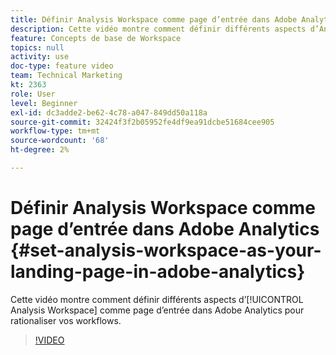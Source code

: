 ```yaml
---
title: Définir Analysis Workspace comme page d’entrée dans Adobe Analytics
description: Cette vidéo montre comment définir différents aspects d’Analysis Workspace comme page d’entrée dans Adobe Analytics pour rationaliser vos workflows.
feature: Concepts de base de Workspace
topics: null
activity: use
doc-type: feature video
team: Technical Marketing
kt: 2363
role: User
level: Beginner
exl-id: dc3adde2-be62-4c78-a047-849dd50a118a
source-git-commit: 32424f3f2b05952fe4df9ea91dcbe51684cee905
workflow-type: tm+mt
source-wordcount: '68'
ht-degree: 2%

---
```


# Définir Analysis Workspace comme page d’entrée dans Adobe Analytics {#set-analysis-workspace-as-your-landing-page-in-adobe-analytics}

Cette vidéo montre comment définir différents aspects d’[!UICONTROL Analysis Workspace] comme page d’entrée dans Adobe Analytics pour rationaliser vos workflows.

>[!VIDEO](https://video.tv.adobe.com/v/25459/?quality=12)
